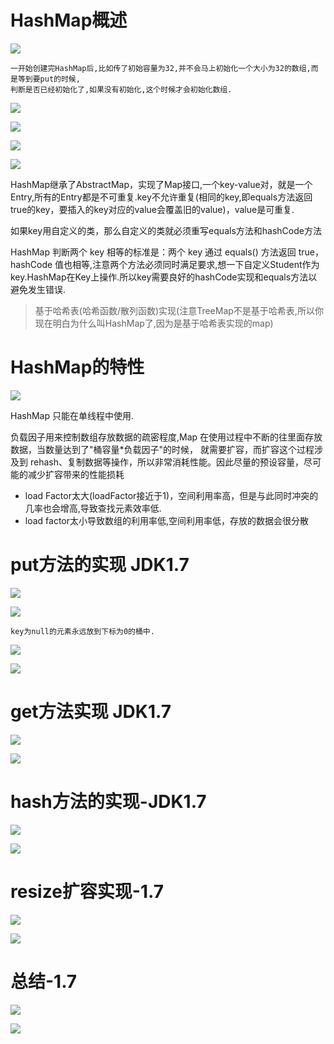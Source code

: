 # HashMap概述

![](pics/HashMap要回答的问题.png)

    一开始创建完HashMap后,比如传了初始容量为32,并不会马上初始化一个大小为32的数组,而是等到要put的时候,
    判断是否已经初始化了,如果没有初始化,这个时候才会初始化数组.

![](pics/HashMap01.png)

![](pics/HashMap02.png)

![](pics/HashMap03.png)

![](pics/HashMap04.png)

HashMap继承了AbstractMap，实现了Map接口,一个key-value对，就是一个Entry,所有的Entry都是不可重复.key不允许重复(相同的key,即equals方法返回true的key，要插入的key对应的value会覆盖旧的value)，value是可重复.

如果key用自定义的类，那么自定义的类就必须重写equals方法和hashCode方法

HashMap 判断两个 key 相等的标准是：两个 key 通过 equals() 方法返回 true，hashCode 值也相等,注意两个方法必须同时满足要求,想一下自定义Student作为key.HashMap在Key上操作.所以key需要良好的hashCode实现和equals方法以避免发生错误.

>基于哈希表(哈希函数/散列函数)实现(注意TreeMap不是基于哈希表,所以你现在明白为什么叫HashMap了,因为是基于哈希表实现的map)

# HashMap的特性

![](pics/HashMap特点.png)

HashMap 只能在单线程中使用.

负载因子用来控制数组存放数据的疏密程度,Map 在使用过程中不断的往里面存放数据，当数量达到了"桶容量*负载因子"的时候，
就需要扩容，而扩容这个过程涉及到 rehash、复制数据等操作，所以非常消耗性能。因此尽量的预设容量，尽可能的减少扩容带来的性能损耗

- load Factor太大(loadFactor接近于1)，空间利用率高，但是与此同时冲突的几率也会增高,导致查找元素效率低.
- load factor太小导致数组的利用率低,空间利用率低，存放的数据会很分散

# put方法的实现 JDK1.7

![](pics/HashMap的put方法.png)

![](pics/put详解.png)

    key为null的元素永远放到下标为0的桶中.

![](pics/null-key-Hashmap.png)

![](pics/头插法.png)

# get方法实现 JDK1.7

![](pics/get方法实现.png)

![](pics/get方法实现02.png)

# hash方法的实现-JDK1.7

![](pics/Hash方法实现.png)

![](pics/Hash方法实现02.png)

# resize扩容实现-1.7

![](pics/resize.png)

![](pics/resize02.png)

# 总结-1.7

![](pics/问题总结01.png)

![](pics/问题总结02.png)

